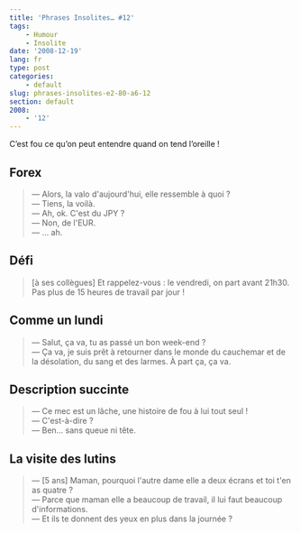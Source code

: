 ```yaml
---
title: 'Phrases Insolites… #12'
tags:
    - Humour
    - Insolite
date: '2008-12-19'
lang: fr
type: post
categories:
    - default
slug: phrases-insolites-e2-80-a6-12
section: default
2008:
    - '12'
---
```


C’est fou ce qu’on peut entendre quand on tend l’oreille&nbsp;!

<!-- more -->

## Forex

> — Alors, la valo d'aujourd'hui, elle ressemble à quoi&nbsp;?  
> — Tiens, la voilà.  
> — Ah, ok. C'est du JPY&nbsp;?  
> — Non, de l'EUR.  
> — … ah.

## Défi

> [à ses collègues] Et rappelez-vous&nbsp;: le vendredi, on part avant 21h30\. Pas plus de 15 heures de travail par jour&nbsp;!

## Comme un lundi

> — Salut, ça va, tu as passé un bon week-end&nbsp;?  
> — Ça va, je suis prêt à retourner dans le monde du cauchemar et de la désolation, du sang et des larmes. À part ça, ça va.

## Description succinte

> — Ce mec est un lâche, une histoire de fou à lui tout seul&nbsp;!  
> — C'est-à-dire&nbsp;?  
> — Ben… sans queue ni tête.

## La visite des lutins

> — [5 ans] Maman, pourquoi l'autre dame elle a deux écrans et toi t'en as quatre&nbsp;?  
> — Parce que maman elle a beaucoup de travail, il lui faut beaucoup d'informations.  
> — Et ils te donnent des yeux en plus dans la journée&nbsp;?
